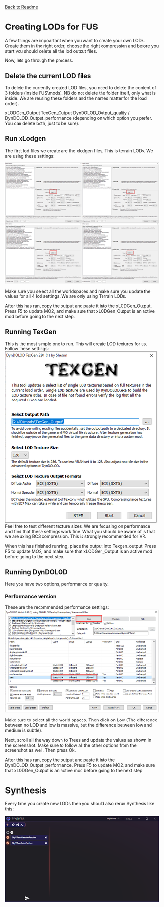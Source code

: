 [Back to Readme](https://github.com/Kvitekvist/FUS/blob/main/README.md)

# Creating LODs for FUS

A few things are impoartant when you want to create your own LODs. Create them in the right order, choose the right compression and before you start you should delete all the lod output files.

Now, lets go through the process.

## Delete the current LOD files
To delete the currently created LOD files, you need to delete the content of 3 folders (inside FUS\mods). NB do not delete the folder itself, only what is inside. We are reusing these folders and the names matter for the load order).

xLODGen_Output
TexGen_Output
DynDOLOD_Output_quality / DynDOLOD_Output_performance (depending on which option you prefer. You can delete both, just to be sure).

## Run xLodgen
The first lod files we create are the xlodgen files. This is terrain LODs.
We are using these settings:

![image](https://github.com/Kvitekvist/FUS/blob/main/images/lod%20settings/xlodgen_settings.png?raw=true)

Make sure you select all the worldspaces and make sure you update the values for all 4 lod settings.
We are only using Terrain LODs. 

After this has ran, copy the output and paste it into the xLODGen_Output. Press F5 to update MO2, and make sure that xLODGen_Output is an active mod before going to the next step.

## Running TexGen
This is the most simple one to run. This will create LOD textures for us. Follow these settings:
![image](https://github.com/Kvitekvist/FUS/blob/main/images/lod%20settings/texgen_settings.png?raw=true)
Feel free to test different texture sizes. We are focusing on performance and find that these settings work fine.
What you should be aware of is that we are uxing BC3 compression. This is strongly recommended for VR.

When this has finished running, place the output into Texgen_output. Press F5 to update MO2, and make sure that xLODGen_Output is an active mod before going to the next step.

## Running DynDOLOD

Here you have two options, performance or quality.

### Performance version

These are the recommended performance settings:
![image](https://github.com/Kvitekvist/FUS/blob/main/images/lod%20settings/dyndolod_performance_settings.png?raw=true)

Make sure to select all the world spaces. Then click on Low (The difference between no LOD and low is massive, but the difference between low and medium is subtle).

Next, scroll all the way down to Trees and update the values as shown in the screenshot.
Make sure to follow all the other options from the screenshot as well. Then press Ok.

After this has ran, copy the output and paste it into the DynDOLOD_Output_performance. Press F5 to update MO2, and make sure that xLODGen_Output is an active mod before going to the next step.

# Synthesis

Every time you create new LODs then you should also rerun Synthesis like this:

![image](https://raw.githubusercontent.com/Kvitekvist/FUS/main/images/synthesis/synthesis.png)